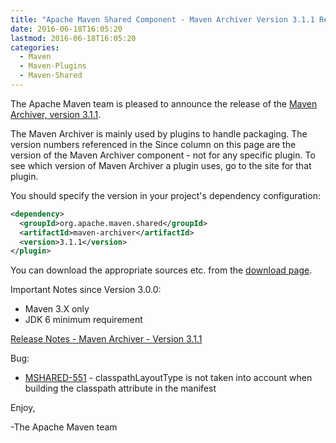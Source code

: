 ```yaml
---
title: "Apache Maven Shared Component - Maven Archiver Version 3.1.1 Released"
date: 2016-06-18T16:05:20
lastmod: 2016-06-18T16:05:20
categories:
  - Maven
  - Maven-Plugins
  - Maven-Shared
---
```

The Apache Maven team is pleased to announce the release of the 
[Maven Archiver, version 3.1.1](https://maven.apache.org/shared/maven-archiver/).

The Maven Archiver is mainly used by plugins to handle packaging. The version
numbers referenced in the Since column on this page are the version of the
Maven Archiver component - not for any specific plugin. To see which version of
Maven Archiver a plugin uses, go to the site for that plugin.

You should specify the version in your project's dependency configuration:

```xml
<dependency>
  <groupId>org.apache.maven.shared</groupId>
  <artifactId>maven-archiver</artifactId>
  <version>3.1.1</version>
</plugin>
```

You can download the appropriate sources etc. from the [download page][download-page].
 
 
Important Notes since Version 3.0.0:

 * Maven 3.X only
 * JDK 6 minimum requirement

<!-- more -->

[Release Notes - Maven Archiver - Version 3.1.1][release-notes]


Bug:

 * [MSHARED-551](https://issues.apache.org/jira/browse/MSHARED-551) - classpathLayoutType is not taken into account when building the classpath attribute in the manifest

 
Enjoy,

-The Apache Maven team

[download-page]: https://maven.apache.org/shared/maven-archiver/download.cgi
[release-notes]: https://issues.apache.org/jira/secure/ReleaseNote.jspa?projectId=12317922&version=12336063
